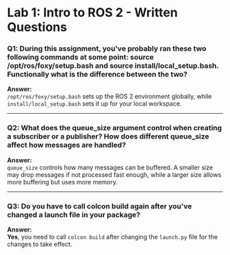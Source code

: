 
# Lab 1: Intro to ROS 2 - Written Questions

### Q1: During this assignment, you've probably ran these two following commands at some point: source /opt/ros/foxy/setup.bash and source install/local_setup.bash. Functionally what is the difference between the two?

**Answer:**  
`/opt/ros/foxy/setup.bash` sets up the ROS 2 environment globally, while `install/local_setup.bash` sets it up for your local workspace.

---

### Q2: What does the queue_size argument control when creating a subscriber or a publisher? How does different queue_size affect how messages are handled?

**Answer:**  
`queue_size` controls how many messages can be buffered. A smaller size may drop messages if not processed fast enough, while a larger size allows more buffering but uses more memory.

---

### Q3: Do you have to call colcon build again after you've changed a launch file in your package?

**Answer:**  
**Yes**, you need to call `colcon build` after changing the `launch.py` file for the changes to take effect.
